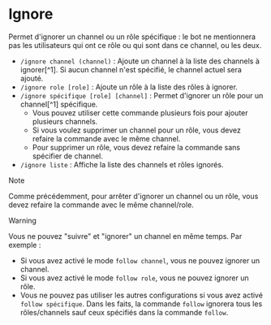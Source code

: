 # Ignore

Permet d'ignorer un channel ou un rôle spécifique : le bot ne mentionnera pas les utilisateurs qui ont ce rôle ou qui sont dans ce channel, ou les deux.

- `/ignore channel (channel)` : Ajoute un channel à la liste des channels à ignorer[^1]. Si aucun channel n'est spécifié, le channel actuel sera ajouté.
- `/ignore role [role]` : Ajoute un rôle à la liste des rôles à ignorer.
- `/ignore spécifique [role] [channel]` : Permet d'ignorer un rôle pour un channel[^1] spécifique.
  - Vous pouvez utiliser cette commande plusieurs fois pour ajouter plusieurs channels.
  - Si vous voulez supprimer un channel pour un rôle, vous devez refaire la commande avec le même channel.
  - Pour supprimer un rôle, vous devez refaire la commande sans spécifier de channel.
- `/ignore liste` : Affiche la liste des channels et rôles ignorés.

> [!NOTE] 
> Comme précédemment, pour arrêter d'ignorer un channel ou un rôle, vous devez refaire la commande avec le même channel/role.

> [!WARNING]
> Vous ne pouvez "suivre" et "ignorer" un channel en même temps. Par exemple :
>
> - Si vous avez activé le mode `follow channel`, vous ne pouvez ignorer un channel.
> - Si vous avez activé le mode `follow role`, vous ne pouvez ignorer un rôle.
> - Vous ne pouvez pas utiliser les autres configurations si vous avez activé `follow spécifique`.
>   Dans les faits, la commande `follow` ignorera tous les rôles/channels sauf ceux spécifiés dans la commande `follow`.
